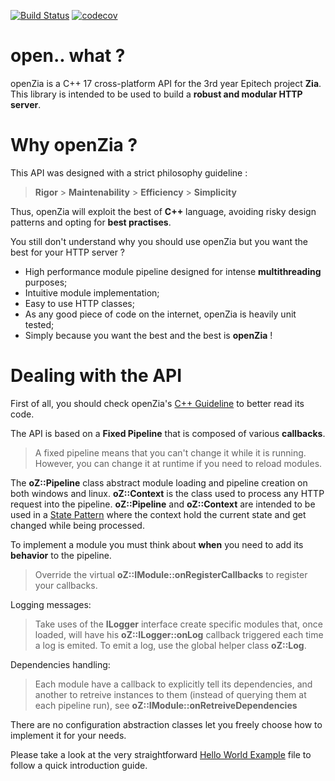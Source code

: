 [![Build Status](https://travis-ci.org/MatthieuMv/openZia.svg?branch=master)](https://travis-ci.org/MatthieuMv/openZia)
[![codecov](https://codecov.io/gh/MatthieuMv/openZia/branch/master/graph/badge.svg)](https://codecov.io/gh/MatthieuMv/openZia)

# open.. what ?
openZia is a C++ 17 cross-platform API for the 3rd year Epitech project **Zia**.
This library is intended to be used to build a **robust and modular HTTP server**.

# Why openZia ?
This API was designed with a strict philosophy guideline :

> **Rigor** > **Maintenability** > **Efficiency** > **Simplicity**

Thus, openZia will exploit the best of **C++** language, avoiding risky design patterns and opting for **best practises**.

You still don't understand why you should use openZia but you want the best for your HTTP server ?
- High performance module pipeline designed for intense **multithreading** purposes;
- Intuitive module implementation;
- Easy to use HTTP classes;
- As any good piece of code on the internet, openZia is heavily unit tested;
- Simply because you want the best and the best is **openZia** !

# Dealing with the API
First of all, you should check openZia's [C++ Guideline](GUIDELINE.md) to better read its code.

The API is based on a **Fixed Pipeline** that is composed of various **callbacks**.
> A fixed pipeline means that you can't change it while it is running.
> However, you can change it at runtime if you need to reload modules.

The **oZ::Pipeline** class abstract module loading and pipeline creation on both windows and linux.
**oZ::Context** is the class used to process any HTTP request into the pipeline.
**oZ::Pipeline** and **oZ::Context** are intended to be used in a [State Pattern](https://en.wikipedia.org/wiki/State_pattern) where the context hold the current state and get changed while being processed.

To implement a module you must think about **when** you need to add its **behavior** to the pipeline.
> Override the virtual **oZ::IModule::onRegisterCallbacks** to register your callbacks.

Logging messages:
> Take uses of the **ILogger** interface create specific modules that, once loaded, will have his **oZ::ILogger::onLog** callback triggered each time a log is emited.
> To emit a log, use the global helper class **oZ::Log**.

Dependencies handling:
> Each module have a callback to explicitly tell its dependencies, and another to retreive instances to them (instead of querying them at each pipeline run), see **oZ::IModule::onRetreiveDependencies**

There are no configuration abstraction classes let you freely choose how to implement it for your needs.

Please take a look at the very straightforward [Hello World Example](HELLO.md) file to follow a quick introduction guide.
